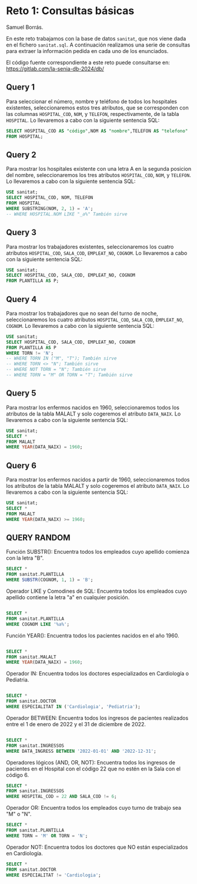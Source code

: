 # Reto 1: Consultas básicas

Samuel Borrás.

En este reto trabajamos con la base de datos `sanitat`, que nos viene dada en el fichero `sanitat.sql`. A continuación realizamos una serie de consultas para extraer la información pedida en cada uno de los enunciados.

El código fuente correspondiente a este reto puede consultarse en: https://gitlab.com/la-senia-db-2024/db/

## Query 1

Para seleccionar el número, nombre y teléfono de todos los hospitales existentes, seleccionaremos estos tres atributos, que se corresponden con las columnas `HOSPITAL_COD`, `NOM`, y `TELEFON`, respectivamente, de la tabla `HOSPITAL`. Lo llevaremos a cabo con la siguiente sentencia SQL:

```sql
SELECT HOSPITAL_COD AS "código",NOM AS "nombre",TELEFON AS "telefono"
FROM HOSPITAL;
```

## Query 2

Para mostrar los hospitales existente con una letra A en la segunda posicion del nombre, seleccionaremos los tres atributos `HOSPITAL_COD`, `NOM`, y `TELEFON`. Lo llevaremos a cabo con la siguiente sentencia SQL:

```sql
USE sanitat;
SELECT HOSPITAL_COD, NOM, TELEFON
FROM HOSPITAL
WHERE SUBSTRING(NOM, 2, 1) = 'A';
-- WHERE HOSPITAL.NOM LIKE "_a%" También sirve
```

## Query 3

Para mostrar los trabajadores existentes, seleccionaremos los cuatro atributos `HOSPITAL_COD`, `SALA_COD`, `EMPLEAT_NO`, `COGNOM`. Lo llevaremos a cabo con la siguiente sentencia SQL:

```sql
USE sanitat;
SELECT HOSPITAL_COD, SALA_COD, EMPLEAT_NO, COGNOM
FROM PLANTILLA AS P;
```

## Query 4

Para mostrar los trabajadores que no sean del turno de noche, seleccionaremos los cuatro atributos `HOSPITAL_COD`, `SALA_COD`, `EMPLEAT_NO`, `COGNOM`. Lo llevaremos a cabo con la siguiente sentencia SQL:

```sql
USE sanitat;
SELECT HOSPITAL_COD, SALA_COD, EMPLEAT_NO, COGNOM
FROM PLANTILLA AS P
WHERE TORN != 'N';
-- WHERE TORN IN ("M", "T"); También sirve
-- WHERE TORN <> "N"; También sirve
-- WHERE NOT TORN = "N"; También sirve
-- WHERE TORN = "M" OR TORN = "T"; También sirve
```

## Query 5

Para mostrar los enfermos nacidos en 1960, seleccionaremos todos los atributos de la tabla MALALT y solo cogeremos el atributo `DATA_NAIX`.
Lo llevaremos a cabo con la siguiente sentencia SQL:

```sql
USE sanitat;
SELECT *
FROM MALALT
WHERE YEAR(DATA_NAIX) = 1960;
```

## Query 6

Para mostrar los enfermos nacidos a partir de 1960, seleccionaremos todos los atributos de la tabla MALALT y solo cogeremos el atributo `DATA_NAIX`.
Lo llevaremos a cabo con la siguiente sentencia SQL:

```sql
USE sanitat;
SELECT *
FROM MALALT
WHERE YEAR(DATA_NAIX) >= 1960;
```

## QUERY RANDOM

Función SUBSTR():
Encuentra todos los empleados cuyo apellido comienza con la letra "B".

```sql
SELECT *
FROM sanitat.PLANTILLA
WHERE SUBSTR(COGNOM, 1, 1) = 'B';
```

Operador LIKE y Comodines de SQL:
Encuentra todos los empleados cuyo apellido contiene la letra "a" en cualquier posición.

```sql

SELECT *
FROM sanitat.PLANTILLA
WHERE COGNOM LIKE '%a%';
```

Función YEAR():
Encuentra todos los pacientes nacidos en el año 1960.

```sql

SELECT *
FROM sanitat.MALALT
WHERE YEAR(DATA_NAIX) = 1960;
```

Operador IN:
Encuentra todos los doctores especializados en Cardiología o Pediatria.

```sql

SELECT *
FROM sanitat.DOCTOR
WHERE ESPECIALITAT IN ('Cardiologia', 'Pediatria');
```

Operador BETWEEN:
Encuentra todos los ingresos de pacientes realizados entre el 1 de enero de 2022 y el 31 de diciembre de 2022.

```sql

SELECT *
FROM sanitat.INGRESSOS
WHERE DATA_INGRESS BETWEEN '2022-01-01' AND '2022-12-31';
```

Operadores lógicos (AND, OR, NOT):
Encuentra todos los ingresos de pacientes en el Hospital con el código 22 que no estén en la Sala con el código 6.

```sql
SELECT *
FROM sanitat.INGRESSOS
WHERE HOSPITAL_COD = 22 AND SALA_COD != 6;
```

Operador OR:
Encuentra todos los empleados cuyo turno de trabajo sea "M" o "N".

```sql
SELECT *
FROM sanitat.PLANTILLA
WHERE TORN = 'M' OR TORN = 'N';
```

Operador NOT:
Encuentra todos los doctores que NO están especializados en Cardiología.

```sql
SELECT *
FROM sanitat.DOCTOR
WHERE ESPECIALITAT != 'Cardiologia';
```
